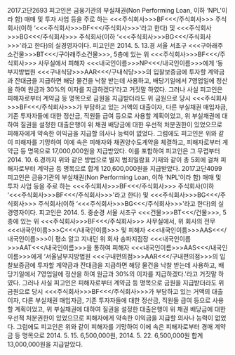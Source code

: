 2017고단2693
피고인은 금융기관의 부실채권(Non Performing Loan, 이하 ‘NPL'이라 함) 매매 및 투자 사업 등을 주로 하는 <<<주식회사>>>BF<<</주식회사>>> 주식회사(이하 ‘<<<주식회사>>>BF<<</주식회사>>>'라고 한다) 및 <<<주식회사>>>BG<<</주식회사>>> 주식회사(이하 ‘<<<주식회사>>>BG<<</주식회사>>>'라고 한다)의 실경영자이다.
피고인은 2014. 5. 13.경 서울 서초구 <<<구아래주소건물>>>BT<<</구아래주소건물>>>, 5층에 있는 위 <<<주식회사>>>BF<<</주식회사>>> 사무실에서 피해자 <<<내국인이름>>>NP<<</내국인이름>>>에게 ‘동부지방법원 <<<구내식당>>>AAR<<</구내식당>>>의 입찰보증금에 투자할 계약금과 잔대금을 지급하면 해당 물건을 낙찰 받는데 사용하고, 배당기일에서 7영업일에 정산을 하여 원금과 30%의 이자를 지급하겠다'라고 거짓말 하였다.
그러나 사실 피고인은 피해자로부터 계약금 등 명목으로 금원을 지급받더라도 위 금원으로 당시 <<<주식회사>>>BF<<</주식회사>>>가 부담하고 있는 거액의 대출이자, 다른 부실채권 매입자금, 기존 투자자들에 대한 정산금, 직원들 급여 등으로 사용할 계획이었고, 위 부실채권에 대하여 질권을 설정한 대출은행이 위 채권 배당금에 대한 우선적 처분권한이 있었으므로 피해자에게 약속한 이익금을 지급할 의사나 능력이 없었다.
그럼에도 피고인은 위와 같이 피해자를 기망하여 이에 속은 피해자와 채권양수도계약을 체결하고, 피해자로부터 계약금 등 명목으로 17,000,000원을 지급받았다.
이를 포함하여 피고인은 그 무렵부터 2014. 10. 6.경까지 위와 같은 방법으로 별지 범죄일람표 기재와 같이 총 5회에 걸쳐 피해자로부터 계약금 등 명목으로 합계 120,600,000원을 지급받았다.
2017고단4099
피고인은 금융기관의 부실채권(Non Performing Loan, 이하 ‘NPL'이라 함) 매매 및 투자 사업 등을 주로 하는 <<<주식회사>>>BF<<</주식회사>>> 주식회사(이하 ‘<<<주식회사>>>BF<<</주식회사>>>'라고 한다) 및 <<<주식회사>>>BG<<</주식회사>>> 주식회사(이하 ‘<<<주식회사>>>BG<<</주식회사>>>'라고 한다)의 실경영자이다.
피고인은 2014. 5. 중순경 서울 서초구 <<<건물>>>BT<<</건물>>>, 5층에 있는 위 <<<주식회사>>>BF<<</주식회사>>> 사무실에서, 위 회사의 전무 <<<내국인이름>>>C<<</내국인이름>>> 및 피해자 <<<내국인이름>>>AAS<<</내국인이름>>>이 평소 알고 지내던 위 회사 송파지점장 <<<내국인이름>>>AAT<<</내국인이름>>>을 통하여 피해자 <<<내국인이름>>>AAS<<</내국인이름>>>에게 ‘서울남부지방법원 <<<구내편의점>>>AAR<<</구내편의점>>>의 입찰보증금에 투자할 계약금과 잔대금을 지급하면 해당 물건을 낙찰 받는데 사용하고, 배당기일에서 7영업일에 정산을 하여 원금과 30%의 이자를 지급하겠다.'라고 거짓말 하였다.
그러나 사실 피고인은 피해자로부터 계약금 등 명목으로 금원을 지급받더라도 위 금원으로 당시 <<<주식회사>>>BF<<</주식회사>>>가 부담하고 있는 거액의 대출이자, 다른 부실채권 매입자금, 기존 투자자들에 대한 정산금, 직원들 급여 등으로 사용할 계획이었고, 위 부실채권에 대하여 질권을 설정한 대출은행이 위 채권 배당금에 대한 우선적 처분권한이 있었으므로 피해자에게 약속한 이익금을 지급할 의사나 능력이 없었다.
그럼에도 피고인은 위와 같이 피해자를 기망하여 이에 속은 피해자로부터 경매 계약금 등 명목으로 2014. 5. 15. 6,500,000원, 2014. 5. 22. 6,500,000원 합계 13,000,000원을 지급받았다.
